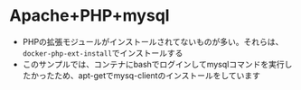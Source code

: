 # Apache+PHP+mysql
- PHPの拡張モジュールがインストールされてないものが多い。それらは、`docker-php-ext-install`でインストールする
- このサンプルでは、コンテナにbashでログインしてmysqlコマンドを実行したかったため、apt-getでmysq-clientのインストールをしています